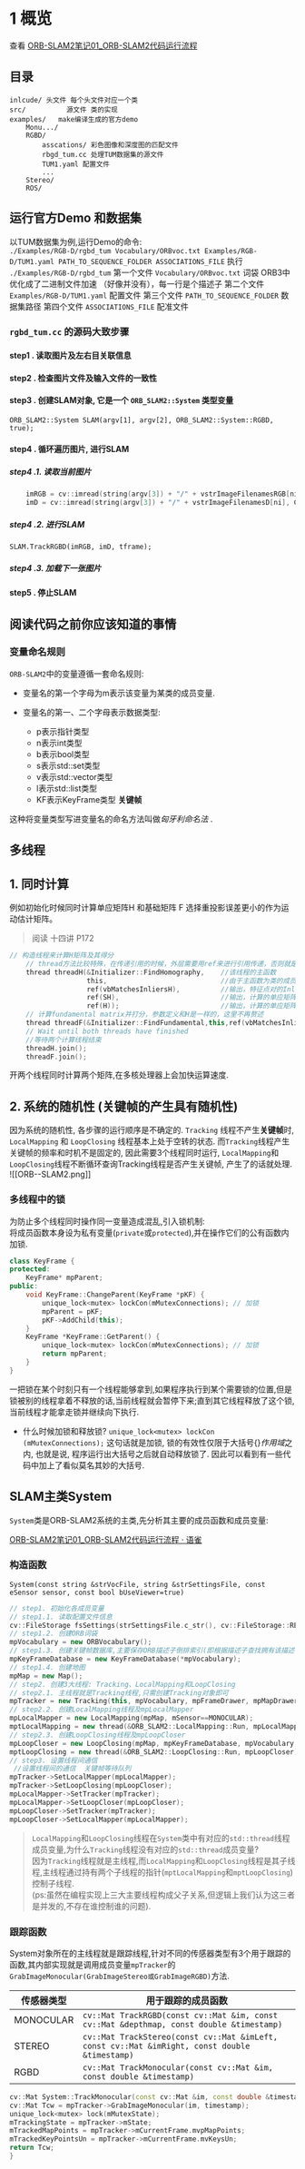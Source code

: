 # 1 概览

查看 [ORB-SLAM2笔记01\_ORB-SLAM2代码运行流程](https://www.yuque.com/chenhai-7zi1m/se4n14/udvggt#1911df30)

## 目录
```
inlcude/ 头文件 每个头文件对应一个类
src/          源文件 类的实现
examples/   make编译生成的官方demo
	Monu.../
	RGBD/
		asscations/ 彩色图像和深度图的匹配文件
		rbgd_tum.cc 处理TUM数据集的源文件
		TUM1.yaml 配置文件
		...
	Stereo/
	ROS/
```

## 运行官方Demo  和数据集
以TUM数据集为例,运行Demo的命令:  
`./Examples/RGB-D/rgbd_tum Vocabulary/ORBvoc.txt Examples/RGB-D/TUM1.yaml PATH_TO_SEQUENCE_FOLDER ASSOCIATIONS_FILE`
执行 `./Examples/RGB-D/rgbd_tum`
第一个文件 `Vocabulary/ORBvoc.txt`  词袋 ORB3中优化成了二进制文件加速 （好像并没有），每一行是个描述子 
第二个文件 `Examples/RGB-D/TUM1.yaml` 配置文件
第三个文件 `PATH_TO_SEQUENCE_FOLDER` 数据集路径
第四个文件 `ASSOCIATIONS_FILE` 配准文件

###  `rgbd_tum.cc` 的源码大致步骤

#### step1 . 读取图片及左右目关联信息

#### step2 . 检查图片文件及输入文件的一致性

#### step3 . 创建SLAM对象, 它是一个 `ORB_SLAM2::System` 类型变量
`ORB_SLAM2::System SLAM(argv[1], argv[2], ORB_SLAM2::System::RGBD, true);`
#### step4 . 循环遍历图片, 进行SLAM
##### step4 .1. 读取当前图片
```CPP
	imRGB = cv::imread(string(argv[3]) + "/" + vstrImageFilenamesRGB[ni], CV_LOAD_IMAGE_UNCHANGED);
	imD = cv::imread(string(argv[3]) + "/" + vstrImageFilenamesD[ni], CV_LOAD_IMAGE_UNCHANGED);
```

##### step4 .2. 进行SLAM
`SLAM.TrackRGBD(imRGB, imD, tframe);`
##### step4 .3. 加载下一张图片 

#### step5 . 停止SLAM

## 阅读代码之前你应该知道的事情  

### 变量命名规则  
`ORB-SLAM2`中的变量遵循一套命名规则:  
- 变量名的第一个字母为m表示该变量为某类的成员变量.  
- 变量名的第一、二个字母表示数据类型:  

	- p表示指针类型 
	- n表示int类型  
	- b表示bool类型  
	- s表示std::set类型  
	- v表示std::vector类型  
	- l表示std::list类型  
	- KF表示KeyFrame类型     **关键帧** 

 
 这种将变量类型写进变量名的命名方法叫做*匈牙利命名法*  .

## 多线程
## 1. 同时计算
例如初始化时候同时计算单应矩阵H 和基础矩阵 F 选择重投影误差更小的作为运动估计矩阵。
> 阅读 十四讲 P172

```CPP
// 构造线程来计算H矩阵及其得分
    // thread方法比较特殊，在传递引用的时候，外层需要用ref来进行引用传递，否则就是浅拷贝
    thread threadH(&Initializer::FindHomography,    //该线程的主函数
                   this,                            //由于主函数为类的成员函数，所以第一个参数就应该是当前对象的this指针
                   ref(vbMatchesInliersH),          //输出，特征点对的Inlier标记
                   ref(SH),                         //输出，计算的单应矩阵的RANSAC评分
                   ref(H));                         //输出，计算的单应矩阵结果
    // 计算fundamental matrix并打分，参数定义和H是一样的，这里不再赘述
    thread threadF(&Initializer::FindFundamental,this,ref(vbMatchesInliersF), ref(SF), ref(F));
    // Wait until both threads have finished
    //等待两个计算线程结束
    threadH.join();
    threadF.join();
```

开两个线程同时计算两个矩阵,在多核处理器上会加快运算速度.
## 2. 系统的随机性 (关键帧的产生具有随机性)
因为系统的随机性, 各步骤的运行顺序是不确定的. `Tracking` 线程不产生**关键帧**时, `LocalMapping` 和  `LoopClosing` 线程基本上处于空转的状态. 而`Tracking`线程产生关键帧的频率和时机不是固定的, 因此需要3个线程同时运行, `LocalMapping`和`LoopClosing`线程不断循环查询Tracking线程是否产生关键帧, 产生了的话就处理.
![[ORB--SLAM2.png]]

### 多线程中的锁  
为防止多个线程同时操作同一变量造成混乱,引入锁机制:  
将成员函数本身设为私有变量(`private`或`protected`),并在操作它们的公有函数内加锁.
```CPP
class KeyFrame {
protected:
	KeyFrame* mpParent;
public:
	void KeyFrame::ChangeParent(KeyFrame *pKF) {
		unique_lock<mutex> lockCon(mMutexConnections); // 加锁
		mpParent = pKF;
		pKF->AddChild(this);
	}
	KeyFrame *KeyFrame::GetParent() {
		unique_lock<mutex> lockCon(mMutexConnections); // 加锁
		return mpParent;
	}
}
```

一把锁在某个时刻只有一个线程能够拿到,如果程序执行到某个需要锁的位置,但是锁被别的线程拿着不释放的话,当前线程就会暂停下来;直到其它线程释放了这个锁,当前线程才能拿走锁并继续向下执行.  
 - 什么时候加锁和释放锁? `unique_lock<mutex> lockCon (mMutexConnections);` 这句话就是加锁, 锁的有效性仅限于大括号{}*作用域*之内, 也就是说, 程序运行出大括号之后就自动释放锁了. 因此可以看到有一些代码中加上了看似莫名其妙的大括号.




## SLAM主类System  
`System`类是ORB-SLAM2系统的主类,先分析其主要的成员函数和成员变量:  

[ORB-SLAM2笔记01\_ORB-SLAM2代码运行流程 · 语雀](https://www.yuque.com/chenhai-7zi1m/se4n14/udvggt?inner=11ad2193)

### 构造函数  
`System(const string &strVocFile, string &strSettingsFile, const eSensor sensor, const bool bUseViewer=true)`

```CPP
// step1. 初始化各成员变量
// step1.1. 读取配置文件信息
cv::FileStorage fsSettings(strSettingsFile.c_str(), cv::FileStorage::READ);
// step1.2. 创建ORB词袋
mpVocabulary = new ORBVocabulary();
// step1.3. 创建关键帧数据库,主要保存ORB描述子倒排索引(即根据描述子查找拥有该描述子的关键帧)
mpKeyFrameDatabase = new KeyFrameDatabase(*mpVocabulary);
// step1.4. 创建地图
mpMap = new Map();
// step2. 创建3大线程: Tracking、LocalMapping和LoopClosing
// step2.1. 主线程就是Tracking线程,只需创建Tracking对象即可
mpTracker = new Tracking(this, mpVocabulary, mpFrameDrawer, mpMapDrawer, mpMap, mpKeyFrameDatabase, strSettingsFile, mSensor);
// step2.2. 创建LocalMapping线程及mpLocalMapper
mpLocalMapper = new LocalMapping(mpMap, mSensor==MONOCULAR);
mptLocalMapping = new thread(&ORB_SLAM2::LocalMapping::Run, mpLocalMapper);
// step2.3. 创建LoopClosing线程及mpLoopCloser
mpLoopCloser = new LoopClosing(mpMap, mpKeyFrameDatabase, mpVocabulary, mSensor!=MONOCULAR);
mptLoopClosing = new thread(&ORB_SLAM2::LoopClosing::Run, mpLoopCloser);
// step3. 设置线程间通信
 //设置线程间的通信  关键帧等待队列
mpTracker->SetLocalMapper(mpLocalMapper);
mpTracker->SetLoopClosing(mpLoopCloser);
mpLocalMapper->SetTracker(mpTracker);
mpLocalMapper->SetLoopCloser(mpLoopCloser);
mpLoopCloser->SetTracker(mpTracker);
mpLoopCloser->SetLocalMapper(mpLocalMapper);
```
>`LocalMapping`和`LoopClosing`线程在`System`类中有对应的`std::thread`线程成员变量,为什么`Tracking`线程没有对应的`std::thread`成员变量?  
>因为`Tracking`线程就是主线程,而`LocalMapping`和`LoopClosing`线程是其子线程,主线程通过持有两个子线程的指针(`mptLocalMapping`和`mptLoopClosing`)控制子线程.  
>(ps:虽然在编程实现上三大主要线程构成父子关系,但逻辑上我们认为这三者是并发的,不存在谁控制谁的问题).


### 跟踪函数  
System对象所在的主线程就是跟踪线程,针对不同的传感器类型有3个用于跟踪的函数,其内部实现就是调用成员变量`mpTracker`的`GrabImageMonocular(GrabImageStereo或GrabImageRGBD)`方法.  

| 传感器类型     | 用于跟踪的成员函数                                                                                     |
| --------- | --------------------------------------------------------------------------------------------- |
| MONOCULAR | `cv::Mat TrackRGBD(const cv::Mat &im, const cv::Mat &depthmap, const double &timestamp)`      |
| STEREO    | `cv::Mat TrackStereo(const cv::Mat &imLeft, const cv::Mat &imRight, const double &timestamp)` |
| RGBD      | `cv::Mat TrackMonocular(const cv::Mat &im, const double &timestamp)`                          |
```CPP
cv::Mat System::TrackMonocular(const cv::Mat &im, const double &timestamp) {
cv::Mat Tcw = mpTracker->GrabImageMonocular(im, timestamp);
unique_lock<mutex> lock(mMutexState);
mTrackingState = mpTracker->mState;
mTrackedMapPoints = mpTracker->mCurrentFrame.mvpMapPoints;
mTrackedKeyPointsUn = mpTracker->mCurrentFrame.mvKeysUn;
return Tcw;
}
```